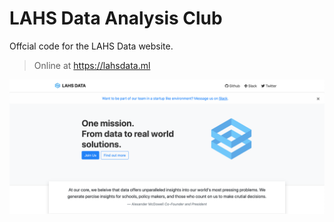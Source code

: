 # LAHS Data Analysis Club
Offcial code for the LAHS Data website.

> Online at https://lahsdata.ml

<img src="./images/ScreenShot.png">
